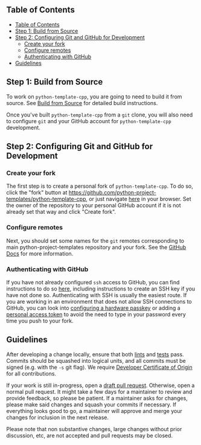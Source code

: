## Table of Contents

- [Table of Contents](#table-of-contents)
- [Step 1: Build from Source](#step-1-build-from-source)
- [Step 2: Configuring Git and GitHub for Development](#step-2-configuring-git-and-github-for-development)
  - [Create your fork](#create-your-fork)
  - [Configure remotes](#configure-remotes)
  - [Authenticating with GitHub](#authenticating-with-github)
- [Guidelines](#guidelines)

## Step 1: Build from Source

To work on `python-template-cpp`, you are going to need to build it from source. See
[Build from Source](Build-from-Source) for
detailed build instructions.

Once you've built `python-template-cpp` from a `git` clone, you will also need to
configure `git` and your GitHub account for `python-template-cpp` development.

## Step 2: Configuring Git and GitHub for Development

### Create your fork

The first step is to create a personal fork of `python-template-cpp`. To do so, click
the "fork" button at https://github.com/python-project-templates/python-template-cpp, or just navigate
[here](https://github.com/python-project-templates/python-template-cpp/fork) in your browser. Set the
owner of the repository to your personal GitHub account if it is not
already set that way and click "Create fork".

### Configure remotes

Next, you should set some names for the `git` remotes corresponding to
main python-project-templates repository and your fork. See the [GitHub Docs](https://docs.github.com/en/pull-requests/collaborating-with-pull-requests/working-with-forks/configuring-a-remote-repository-for-a-fork) for more information.

### Authenticating with GitHub

If you have not already configured `ssh` access to GitHub, you can find
instructions to do so
[here](https://docs.github.com/en/authentication/connecting-to-github-with-ssh),
including instructions to create an SSH key if you have not done
so. Authenticating with SSH is usually the easiest route. If you are working in
an environment that does not allow SSH connections to GitHub, you can look into
[configuring a hardware
passkey](https://docs.github.com/en/authentication/authenticating-with-a-passkey/about-passkeys)
or adding a [personal access
token](https://docs.github.com/en/authentication/keeping-your-account-and-data-secure/managing-your-personal-access-tokens)
to avoid the need to type in your password every time you push to your fork.

## Guidelines

After developing a change locally, ensure that both [lints](Build-from-Source#lint-and-autoformat) and [tests](Build-from-Source#testing) pass. Commits should be squashed into logical units, and all commits must be signed (e.g. with the `-s` git flag). We require [Developer Certificate of Origin](https://en.wikipedia.org/wiki/Developer_Certificate_of_Origin) for all contributions.

If your work is still in-progress, open a [draft pull request](https://docs.github.com/en/pull-requests/collaborating-with-pull-requests/proposing-changes-to-your-work-with-pull-requests/about-pull-requests#draft-pull-requests). Otherwise, open a normal pull request. It might take a few days for a maintainer to review and provide feedback, so please be patient. If a maintainer asks for changes, please make said changes and squash your commits if necessary. If everything looks good to go, a maintainer will approve and merge your changes for inclusion in the next release.

Please note that non substantive changes, large changes without prior discussion, etc, are not accepted and pull requests may be closed.
